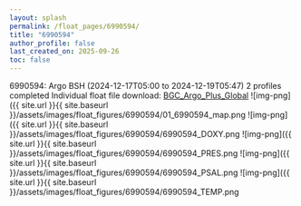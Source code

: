```yaml
---
layout: splash
permalink: /float_pages/6990594/
title: "6990594"
author_profile: false
last_created_on: 2025-09-26
toc: false
---
```

 
6990594: Argo BSH (2024-12-17T05:00 to 2024-12-19T05:47)
2 profiles completed
Individual float file download: [BGC_Argo_Plus_Global](https://ftp.soest.hawaii.edu/bgc_argo_plus/Individual_Floats/outliers_removed/6990594_Sprof_processed.nc)
![img-png]({{ site.url }}{{ site.baseurl }}/assets/images/float_figures/6990594/01_6990594_map.png
![img-png]({{ site.url }}{{ site.baseurl }}/assets/images/float_figures/6990594/6990594_DOXY.png
![img-png]({{ site.url }}{{ site.baseurl }}/assets/images/float_figures/6990594/6990594_PRES.png
![img-png]({{ site.url }}{{ site.baseurl }}/assets/images/float_figures/6990594/6990594_PSAL.png
![img-png]({{ site.url }}{{ site.baseurl }}/assets/images/float_figures/6990594/6990594_TEMP.png
